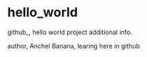 # hello_world
github_, hello world project additional info.

author, Anchel Banana, learing here in github
